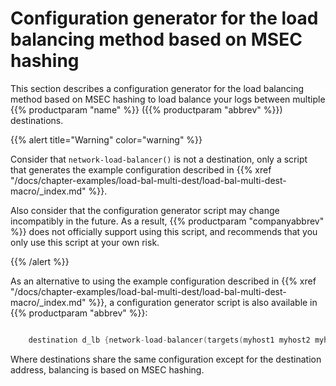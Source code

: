 ---
---
<!-- DISCLAIMER: This file is based on the syslog-ng Open Source Edition documentation https://github.com/balabit/syslog-ng-ose-guides/commit/2f4a52ee61d1ea9ad27cb4f3168b95408fddfdf2 and is used under the terms of The syslog-ng Open Source Edition Documentation License. The file has been modified by Axoflow. -->
# Configuration generator for the load balancing method based on MSEC hashing

This section describes a configuration generator for the load balancing method based on MSEC hashing to load balance your logs between multiple {{% productparam "name" %}} ({{% productparam "abbrev" %}}) destinations.

{{% alert title="Warning" color="warning" %}}

Consider that `network-load-balancer()` is not a destination, only a script that generates the example configuration described in {{% xref "/docs/chapter-examples/load-bal-multi-dest/load-bal-multi-dest-macro/_index.md" %}}.

Also consider that the configuration generator script may change incompatibly in the future. As a result, {{% productparam "companyabbrev" %}} does not officially support using this script, and recommends that you only use this script at your own risk.

{{% /alert %}}

As an alternative to using the example configuration described in {{% xref "/docs/chapter-examples/load-bal-multi-dest/load-bal-multi-dest-macro/_index.md" %}}, a configuration generator script is also available in {{% productparam "abbrev" %}}:

```c

    destination d_lb {network-load-balancer(targets(myhost1 myhost2 myhost3))};

```

Where destinations share the same configuration except for the destination address, balancing is based on MSEC hashing.

